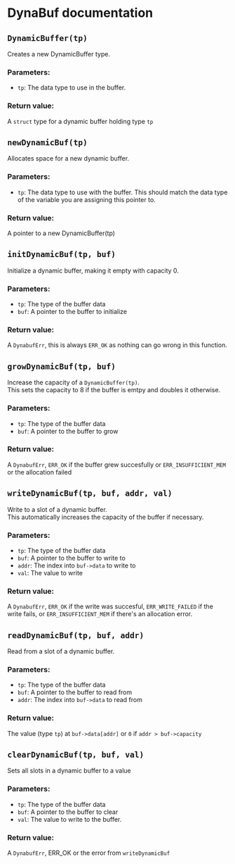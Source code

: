 # DynaBuf documentation

## `DynamicBuffer(tp)`
Creates a new DynamicBuffer type.
### Parameters:
- `tp`: The data type to use in the buffer. 

### Return value:
A `struct` type for a dynamic buffer holding type `tp`

## `newDynamicBuf(tp)`
Allocates space for a new dynamic buffer.
### Parameters:
- `tp`: The data type to use with the buffer. This should match the data type of the variable you are assigning this pointer to.

### Return value:
A pointer to a new DynamicBuffer(tp)

## `initDynamicBuf(tp, buf)`
Initialize a dynamic buffer, making it empty with capacity 0.
### Parameters:
- `tp`: The type of the buffer data
- `buf`: A pointer to the buffer to initialize

### Return value:
A `DynabufErr`, this is always `ERR_OK` as nothing can go wrong in this function.

## `growDynamicBuf(tp, buf)`
Increase the capacity of a `DynamicBuffer(tp)`.  
This sets the capacity to 8 if the buffer is emtpy and doubles it otherwise.
### Parameters:
- `tp`: The type of the buffer data
- `buf`: A pointer to the buffer to grow

### Return value:
A `DynabufErr`, `ERR_OK` if the buffer grew succesfully or `ERR_INSUFFICIENT_MEM` or the allocation failed

## `writeDynamicBuf(tp, buf, addr, val)`
Write to a slot of a dynamic buffer.  
This automatically increases the capacity of the buffer if necessary.
### Parameters:
- `tp`: The type of the buffer data
- `buf`: A pointer to the buffer to write to
- `addr`: The index into `buf->data` to write to
- `val`: The value to write

### Return value:
A `DynabufErr`, `ERR_OK` if the write was succesful, `ERR_WRITE_FAILED` if the write fails, or `ERR_INSUFFICIENT_MEM` if there's an allocation error.

## `readDynamicBuf(tp, buf, addr)`
Read from a slot of a dynamic buffer.
### Parameters:
- `tp`: The type of the buffer data
- `buf`: A pointer to the buffer to read from
- `addr`: The index into `buf->data` to read from

### Return value:
The value (type `tp`) at `buf->data[addr]` or `0` if `addr > buf->capacity`

## `clearDynamicBuf(tp, buf, val)`
Sets all slots in a dynamic buffer to a value
### Parameters:
- `tp`: The type of the buffer data
- `buf`: A pointer to the buffer to clear
- `val`: The value to write to the buffer.
### Return value:
A `DynabufErr`, ERR_OK or the error from `writeDynamicBuf`